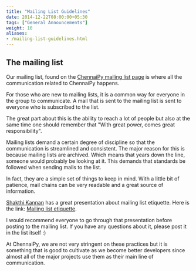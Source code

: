 ```yaml
---
title: "Mailing List Guidelines"
date: 2014-12-22T08:00:00+05:30
tags: ["General Announcements"]
weight: 10
aliases:
- /mailing-list-guidelines.html
---
```


## The mailing list

Our mailing list, found on the [ChennaiPy mailing list page](https://mail.python.org/mailman/listinfo/chennaipy) is where all the
communication related to ChennaiPy happens.

For those who are new to mailing lists, it is a common way for everyone in the
group to communicate. A mail that is sent to the mailing list is sent to everyone
who is subscribed to the list.

The great part about this is the ability to reach a lot of people but also at the
same time one should remember that "With great power, comes great responsibility".

Mailing lists demand a certain degree of discipline so that the communication is
streamlined and consistent. The major reason for this is because mailing lists are
archived. Which means that years down the line, someone would probably be looking
at it. This demands that standards be followed when sending mails to the list.

In fact, they are a simple set of things to keep in mind. With a little bit of
patience, mail chains can be very readable and a great source of information.

[Shakthi Kannan](http://www.shakthimaan.com/) has a great presentation about
mailing list etiquette. Here is the link: [Mailing list etiquette](http://www.shakthimaan.com/downloads/glv/presentations/mailing-list-etiquette.pdf).

I would recommend everyone to go through that presentation before posting to the
mailing list. If you have any questions about it, please post it in the list
itself :)

At ChennaiPy, we are not very stringent on these practices but it is something
that is good to cultivate as we become better developers since almost all of the
major projects use them as their main line of communication.

